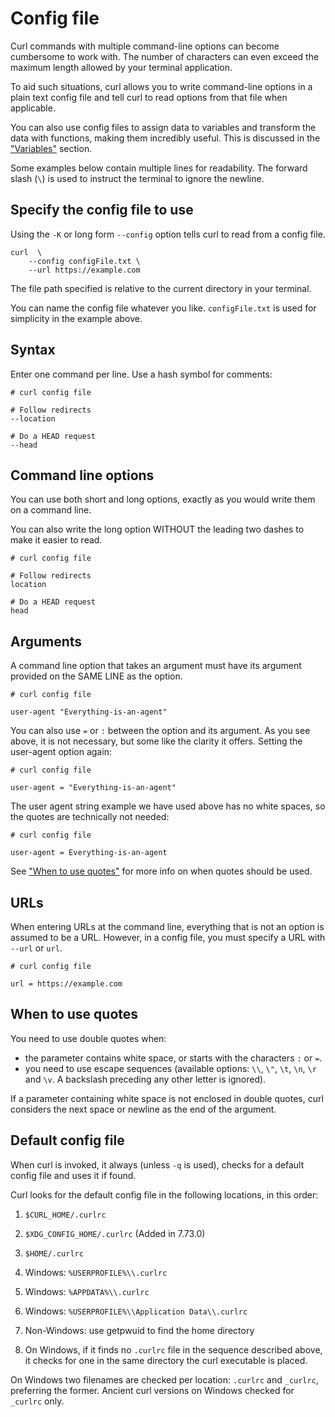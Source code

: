 # Config file

Curl commands with multiple command-line options can become cumbersome to work
with. The number of characters can even exceed the maximum length allowed by
your terminal application.

To aid such situations, curl allows you to write command-line options in a
plain text config file and tell curl to read options from that file when
applicable.

You can also use config files to assign data to variables and transform the
data with functions, making them incredibly useful. This is discussed in the
["Variables"](https://everything.curl.dev/cmdline/variables) section.

Some examples below contain multiple lines for readability. The forward slash
(`\`) is used to instruct the terminal to ignore the newline.

## Specify the config file to use

Using the `-K` or long form `--config` option tells curl to read from a config file.

    curl  \
        --config configFile.txt \
        --url https://example.com

The file path specified is relative to the current directory in your terminal.

You can name the config file whatever you like. `configFile.txt` is used for
simplicity in the example above.

## Syntax

Enter one command per line. Use a hash symbol for comments:

    # curl config file

    # Follow redirects
    --location

    # Do a HEAD request
    --head

## Command line options

You can use both short and long options, exactly as you would write them on a command line. 

You can also write the long option WITHOUT the leading two dashes to make
it easier to read. 

    # curl config file

    # Follow redirects
    location

    # Do a HEAD request
    head

## Arguments

A command line option that takes an argument must have its argument provided on
the SAME LINE as the option. 

    # curl config file

    user-agent "Everything-is-an-agent"

You can also use `=` or `:` between the option and its argument. As you see
above, it is not necessary, but some like the clarity it offers. Setting the
user-agent option again:

    # curl config file

    user-agent = "Everything-is-an-agent"

The user agent string example we have used above has no white spaces, so the
quotes are technically not needed:

    # curl config file

    user-agent = Everything-is-an-agent

See ["When to use quotes"](#when-to-use-quotes) for more info on when quotes should be used.

## URLs

When entering URLs at the command line, everything that is not an option is
assumed to be a URL. However, in a config file, you must specify a URL with
`--url` or `url`.

    # curl config file

    url = https://example.com

## When to use quotes

You need to use double quotes when:

* the parameter contains white space, or starts with the characters `:` or `=`.
* you need to use escape sequences (available options: `\\`, `\"`, `\t`, `\n`, `\r` and `\v`. A backslash preceding any other letter is ignored).

If a parameter containing white space is not enclosed in double quotes, curl
considers the next space or newline as the end of the argument.

## Default config file

When curl is invoked, it always (unless `-q` is used), checks for a default
config file and uses it if found.

Curl looks for the default config file in the following locations, in this order:

1) `$CURL_HOME/.curlrc`

2) `$XDG_CONFIG_HOME/.curlrc` (Added in 7.73.0)

3) `$HOME/.curlrc`

4) Windows: `%USERPROFILE%\\.curlrc`

5) Windows: `%APPDATA%\\.curlrc`

6) Windows: `%USERPROFILE%\\Application Data\\.curlrc`

7) Non-Windows: use getpwuid to find the home directory

8) On Windows, if it finds no `.curlrc` file in the sequence described above,
it checks for one in the same directory the curl executable is placed.

On Windows two filenames are checked per location: `.curlrc` and `_curlrc`,
preferring the former. Ancient curl versions on Windows checked for `_curlrc`
only.
